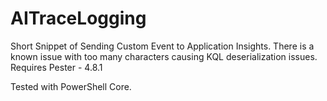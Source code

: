 # AITraceLogging

Short Snippet of Sending Custom Event to Application Insights.
There is a known issue with too many characters causing KQL deserialization issues.
Requires Pester - 4.8.1

Tested with PowerShell Core.